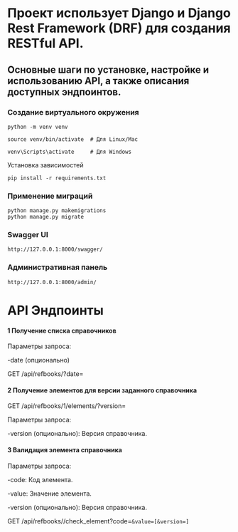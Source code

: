 # Проект использует Django и Django Rest Framework (DRF) для создания RESTful API.

## Основные шаги по установке, настройке и использованию API, а также описания доступных эндпоинтов.

### Создание виртуального окружения

```
python -m venv venv
```
```
source venv/bin/activate  # Для Linux/Mac
```
```
venv\Scripts\activate     # Для Windows
```


Установка зависимостей
```
pip install -r requirements.txt
```

### Применение миграций
```
python manage.py makemigrations
python manage.py migrate
```

### Swagger UI
```
http://127.0.0.1:8000/swagger/
```

### Административная панель
```
http://127.0.0.1:8000/admin/
```


# API Эндпоинты

#### 1 Получение списка справочников

Параметры запроса:

-date (опционально)

GET /api/refbooks/?date=


#### 2 Получение элементов для версии заданного справочника

GET /api/refbooks/1/elements/?version=

Параметры запроса:

-version (опционально): Версия справочника.


#### 3 Валидация элемента справочника

Параметры запроса:

-code: Код элемента.

-value: Значение элемента.

-version (опционально): Версия справочника.

GET /api/refbooks/<id>/check_element?code=<code>&value=<value>[&version=<version>]
